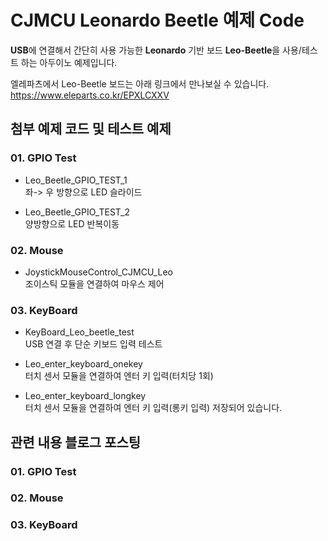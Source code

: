 
# CJMCU Leonardo Beetle 예제 Code  

  

**USB**에 연결해서 간단히 사용 가능한 **Leonardo** 기반 보드 **Leo-Beetle**을 사용/테스트 하는 아두이노 예제입니다.    

엘레파츠에서 Leo-Beetle 보드는 아래 링크에서 만나보실 수 있습니다.  
https://www.eleparts.co.kr/EPXLCXXV  
  

## 첨부 예제 코드 및 테스트 예제    

### 01. GPIO Test   
- Leo_Beetle_GPIO_TEST_1  
좌->  우  방향으로 LED 슬라이드  

- Leo_Beetle_GPIO_TEST_2  
양방향으로 LED 반복이동  

### 02. Mouse   
- JoystickMouseControl_CJMCU_Leo  
조이스틱 모듈을 연결하여 마우스 제어   

### 03. KeyBoard   
- KeyBoard_Leo_beetle_test  
USB 연결 후 단순 키보드 입력 테스트  

- Leo_enter_keyboard_onekey  
터치 센서 모듈을 연결하여 엔터 키 입력(터치당 1회)

- Leo_enter_keyboard_longkey  
터치 센서 모듈을 연결하여 엔터 키 입력(롱키 입력) 저장되어 있습니다.  

## 관련 내용 블로그 포스팅  

### 01. GPIO Test   

### 02. Mouse   

### 03. KeyBoard  


